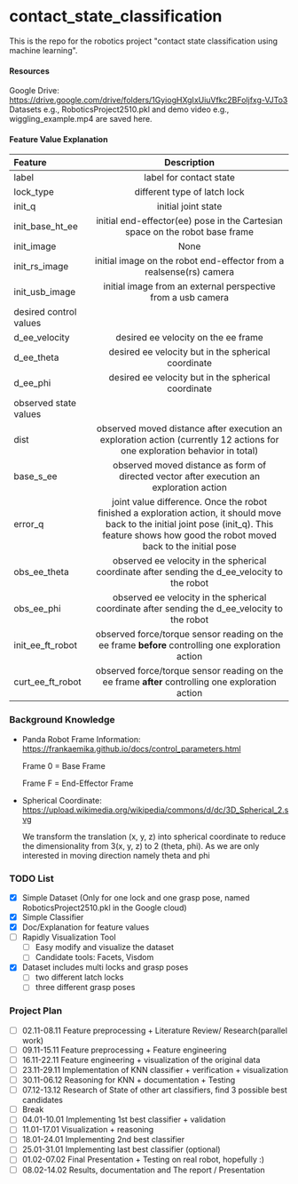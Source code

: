 # contact_state_classification
This is the repo for the robotics project "contact state classification using machine learning".

#### Resources
Google Drive: https://drive.google.com/drive/folders/1GyiogHXgIxUiuVfkc2BFoljfxg-VJTo3
Datasets e.g., RoboticsProject2510.pkl and demo video e.g., wiggling_example.mp4 are saved here.
#### Feature Value Explanation 
| Feature     | Description |
| :---        |    :----:   |
| label      | label for contact state       |
| lock_type   | different type of latch lock        |
| init_q   | initial joint state        |
| init_base_ht_ee   | initial end-effector(ee) pose in the Cartesian space on the robot base frame        |
| init_image   | None |
| init_rs_image   | initial image on the robot end-effector from a realsense(rs) camera      |
| init_usb_image   | initial image from an external perspective from a usb camera       |
| desired control values             |
| d_ee_velocity   | desired ee velocity on the ee frame      |
| d_ee_theta   | desired ee velocity but in the spherical coordinate        |
| d_ee_phi   | desired ee velocity but in the spherical coordinate        |
| observed state values             |
| dist   | observed moved distance after execution an exploration action (currently 12 actions for one exploration behavior in total)       |
| base_s_ee   | observed moved distance as form of directed vector after execution an exploration action        |
| error_q   | joint value difference. Once the robot finished a exploration action, it should move back to the initial joint pose (init_q). This feature shows how good the robot moved back to the initial pose       |
| obs_ee_theta   | observed ee velocity in the spherical coordinate after sending the d_ee_velocity to the robot        |
| obs_ee_phi   | observed ee velocity in the spherical coordinate after sending the d_ee_velocity to the robot        |
| init_ee_ft_robot   | observed force/torque sensor reading on the ee frame <strong> before </strong> controlling one exploration action         |
| curt_ee_ft_robot   | observed force/torque sensor reading on the ee frame <strong> after </strong> controlling one exploration action         |

### Background Knowledge
* Panda Robot Frame Information: 
  https://frankaemika.github.io/docs/control_parameters.html
  
  Frame 0 = Base Frame
  
  Frame F = End-Effector Frame
  
* Spherical Coordinate:
https://upload.wikimedia.org/wikipedia/commons/d/dc/3D_Spherical_2.svg
  
  We transform the translation (x, y, z) into spherical coordinate to reduce the dimensionality from 3(x, y, z) to 2 (theta, phi). As we are only interested in moving direction namely theta and phi

### TODO List

- [x] Simple Dataset (Only for one lock and one grasp pose, named RoboticsProject2510.pkl in the Google cloud)
- [x] Simple Classifier  
- [x] Doc/Explanation for feature values
- [ ] Rapidly Visualization Tool
  - [ ] Easy modify and visualize the dataset
  - [ ] Candidate tools: Facets, Visdom
- [x] Dataset includes multi locks and grasp poses
  - [ ] two different latch locks
  - [ ] three different grasp poses

### Project Plan
- [ ] 02.11-08.11 Feature preprocessing + Literature Review/ Research(parallel work)
- [ ] 09.11-15.11 Feature preprocessing + Feature engineering
- [ ] 16.11-22.11 Feature engineering + visualization of the original data
- [ ] 23.11-29.11 Implementation of KNN classifier + verification + visualization
- [ ] 30.11-06.12 Reasoning for KNN + documentation + Testing
- [ ] 07.12-13.12 Research of State of other art classifiers, find 3 possible best candidates
- [ ] Break
- [ ] 04.01-10.01 Implementing 1st best classifier + validation
- [ ] 11.01-17.01 Visualization + reasoning
- [ ] 18.01-24.01 Implementing 2nd best classifier
- [ ] 25.01-31.01 Implementing last best classifier (optional)
- [ ] 01.02-07.02 Final Presentation + Testing on real robot, hopefully :) 
- [ ] 08.02-14.02 Results, documentation and The report / Presentation
